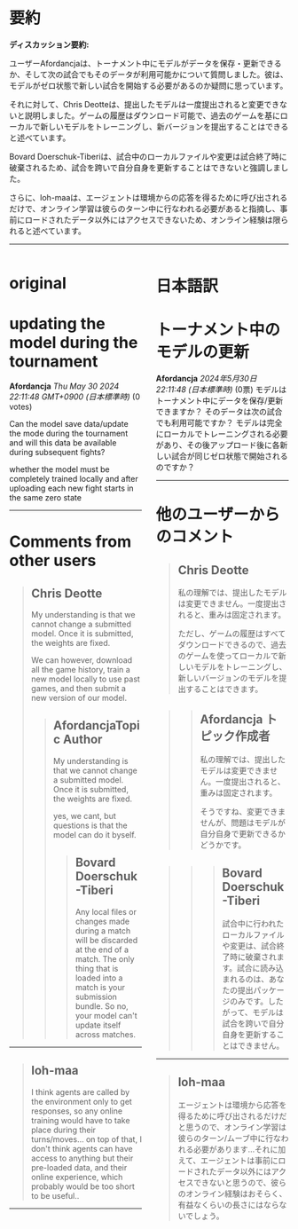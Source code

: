 # 要約 
**ディスカッション要約:**

ユーザーAfordancjaは、トーナメント中にモデルがデータを保存・更新できるか、そして次の試合でもそのデータが利用可能かについて質問しました。彼は、モデルがゼロ状態で新しい試合を開始する必要があるのか疑問に思っています。

それに対して、Chris Deotteは、提出したモデルは一度提出されると変更できないと説明しました。ゲームの履歴はダウンロード可能で、過去のゲームを基にローカルで新しいモデルをトレーニングし、新バージョンを提出することはできると述べています。

Bovard Doerschuk-Tiberiは、試合中のローカルファイルや変更は試合終了時に破棄されるため、試合を跨いで自分自身を更新することはできないと強調しました。

さらに、loh-maaは、エージェントは環境からの応答を得るために呼び出されるだけで、オンライン学習は彼らのターン中に行なわれる必要があると指摘し、事前にロードされたデータ以外にはアクセスできないため、オンライン経験は限られると述べています。

---


<style>
.column-left{
  float: left;
  width: 47.5%;
  text-align: left;
}
.column-right{
  float: right;
  width: 47.5%;
  text-align: left;
}
.column-one{
  float: left;
  width: 100%;
  text-align: left;
}
</style>


<div class="column-left">

# original

# updating the model during the tournament

**Afordancja** *Thu May 30 2024 22:11:48 GMT+0900 (日本標準時)* (0 votes)

Can the model save data/update the mode during the tournament and will this data be available during subsequent fights?

whether the model must be completely trained locally and after uploading each new fight starts in the same zero state



---

 # Comments from other users

> ## Chris Deotte
> 
> My understanding is that we cannot change a submitted model. Once it is submitted, the weights are fixed.
> 
> We can however, download all the game history, train a new model locally to use past games, and then submit a new version of our model.
> 
> 
> 
> > ## AfordancjaTopic Author
> > 
> > 
> > My understanding is that we cannot change a submitted model. Once it is submitted, the weights are fixed.
> > 
> > yes, we cant, but questions is that the model can do it byself.
> > 
> > 
> > 
> > > ## Bovard Doerschuk-Tiberi
> > > 
> > > Any local files or changes made during a match will be discarded at the end of a match. The only thing that is loaded into a match is your submission bundle. So no, your model can't update itself across matches.
> > > 
> > > 
> > > 


---

> ## loh-maa
> 
> I think agents are called by the environment only to get responses, so any online training would have to take place during their turns/moves… on top of that, I don't think agents can have access to anything but their pre-loaded data, and their online experience, which probably would be too short to be useful..
> 
> 
> 


---



</div>
<div class="column-right">

# 日本語訳

# トーナメント中のモデルの更新
**Afordancja** *2024年5月30日 22:11:48 (日本標準時)* (0票)
モデルはトーナメント中にデータを保存/更新できますか？ そのデータは次の試合でも利用可能ですか？ モデルは完全にローカルでトレーニングされる必要があり、その後アップロード後に各新しい試合が同じゼロ状態で開始されるのですか？

---
# 他のユーザーからのコメント
> ## Chris Deotte
> 
> 私の理解では、提出したモデルは変更できません。一度提出されると、重みは固定されます。
> 
> ただし、ゲームの履歴はすべてダウンロードできるので、過去のゲームを使ってローカルで新しいモデルをトレーニングし、新しいバージョンのモデルを提出することはできます。

> > ## Afordancja トピック作成者
> > 
> > 私の理解では、提出したモデルは変更できません。一度提出されると、重みは固定されます。
> > 
> > そうですね、変更できませんが、問題はモデルが自分自身で更新できるかどうかです。

> > > ## Bovard Doerschuk-Tiberi
> > > 
> > > 試合中に行われたローカルファイルや変更は、試合終了時に破棄されます。試合に読み込まれるのは、あなたの提出パッケージのみです。したがって、モデルは試合を跨いで自分自身を更新することはできません。
> > > 
> > > 

---
> ## loh-maa
> 
> エージェントは環境から応答を得るために呼び出されるだけだと思うので、オンライン学習は彼らのターン/ムーブ中に行なわれる必要があります…それに加えて、エージェントは事前にロードされたデータ以外にはアクセスできないと思うので、彼らのオンライン経験はおそらく、有益なくらいの長さにはならないでしょう。


</div>